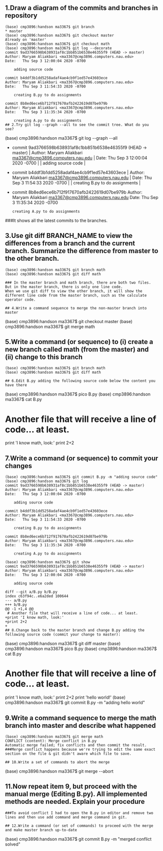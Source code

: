 ## 1.Draw a diagram of the commits and branches in repository
```
(base) cmp3896:handson ma3367$ git branch
* master
(base) cmp3896:handson ma3367$ git checkout master
Already on 'master'
(base) cmp3896:handson ma3367$ git checkout math
(base) cmp3896:handson ma3367$ git log --decorate
commit 9ad3766598b638931af8c1bb851b6538e46355f9 (HEAD -> master)
Author: Maryam Aliakbari <ma3367@cmp3896.computers.nau.edu>
Date:   Thu Sep 3 12:00:04 2020 -0700

    adding source code

commit b4ddf3b1dd5258adaf4ae4cb9f1ed57e43603ece
Author: Maryam Aliakbari <ma3367@cmp3896.computers.nau.edu>
Date:   Thu Sep 3 11:54:33 2020 -0700

    creating B.py to do assignments

commit 8b8ed6ece6b712f917670afb2422619d07be979b
Author: Maryam Aliakbari <ma3367@cmp3896.computers.nau.edu>
Date:   Thu Sep 3 11:35:34 2020 -0700

    creating A.py to do assignments
## 2.Try git log --graph --all to see the commit tree. What do you see?
```
(base) cmp3896:handson ma3367$ git log --graph --all
* commit 9ad3766598b638931af8c1bb851b6538e46355f9 (HEAD -> master)
| Author: Maryam Aliakbari <ma3367@cmp3896.computers.nau.edu>
| Date:   Thu Sep 3 12:00:04 2020 -0700
| 
|     adding source code
| 
* commit b4ddf3b1dd5258adaf4ae4cb9f1ed57e43603ece
| Author: Maryam Aliakbari <ma3367@cmp3896.computers.nau.edu>
| Date:   Thu Sep 3 11:54:33 2020 -0700
| 
|     creating B.py to do assignments
| 
* commit 8b8ed6ece6b712f917670afb2422619d07be979b
  Author: Maryam Aliakbari <ma3367@cmp3896.computers.nau.edu>
  Date:   Thu Sep 3 11:35:34 2020 -0700
  
      creating A.py to do assignments
###It shows all the latest commits to the branches.      
## 3.Use git diff BRANCH_NAME to view the differences from a branch and the current branch. Summarize the difference from master to the other branch.
```
(base) cmp3896:handson ma3367$ git branch math
(base) cmp3896:handson ma3367$ git diff math

### In the master branch and math branch, there are both two files. But in the master branch, there is only one line code. 
When we use git diff to view the other branch, it will show the different line code from the master branch, such as the calculate operator code. 

## 4.Write a command sequence to merge the non-master branch into master
```
(base) cmp3896:handson ma3367$ git checkout master
(base) cmp3896:handson ma3367$ git merge math


## 5.Write a command (or sequence) to (i) create a new branch called math (from the master) and (ii) change to this branch
```
(base) cmp3896:handson ma3367$ git branch math
(base) cmp3896:handson ma3367$ git diff math

## 6.Edit B.py adding the following source code below the content you have there
```
(base) cmp3896:handson ma3367$ pico B.py
(base) cmp3896:handson ma3367$ cat B.py
# Another file that will receive a line of code... at least.
print 'I know math, look:'
print 2+2


## 7.Write a command (or sequence) to commit your changes
```
(base) cmp3896:handson ma3367$ git commit B.py -m "adding source code"
(base) cmp3896:handson ma3367$ git log
commit 9ad3766598b638931af8c1bb851b6538e46355f9 (HEAD -> master)
Author: Maryam Aliakbari <ma3367@cmp3896.computers.nau.edu>
Date:   Thu Sep 3 12:00:04 2020 -0700

    adding source code

commit b4ddf3b1dd5258adaf4ae4cb9f1ed57e43603ece
Author: Maryam Aliakbari <ma3367@cmp3896.computers.nau.edu>
Date:   Thu Sep 3 11:54:33 2020 -0700

    creating B.py to do assignments

commit 8b8ed6ece6b712f917670afb2422619d07be979b
Author: Maryam Aliakbari <ma3367@cmp3896.computers.nau.edu>
Date:   Thu Sep 3 11:35:34 2020 -0700

    creating A.py to do assignments

(base) cmp3896:handson ma3367$ git show
commit 9ad3766598b638931af8c1bb851b6538e46355f9 (HEAD -> master)
Author: Maryam Aliakbari <ma3367@cmp3896.computers.nau.edu>
Date:   Thu Sep 3 12:00:04 2020 -0700

    adding source code

diff --git a/B.py b/B.py
index c63f94c..e6a2ded 100644
--- a/B.py
+++ b/B.py
@@ -1 +1,4 @@
 # Another file that will receive a line of code... at least.
+print 'I know math, look:'
+print 2+2
+
## 8.Change back to the master branch and change B.py adding the following source code (commit your change to master):
```
(base) cmp3896:handson ma3367$ git diff master
(base) cmp3896:handson ma3367$ pico B.py
(base) cmp3896:handson ma3367$ cat B.py
# Another file that will receive a line of code... at least.
print 'I know math, look:'
print 2+2
print 'hello world!'
(base) cmp3896:handson ma3367$ git commit B.py -m "adding hello world"

## 9.Write a command sequence to merge the math branch into master and describe what happened
```
(base) cmp3896:handson ma3367$ git merge math
CONFLICT (content): Merge conflict in B.py
Automatic merge failed; fix conflicts and then commit the result.
###Merge conflict happens because we're trying to edit the same exact section on the file & git didn't aware which file to save.

## 10.Write a set of commands to abort the merge
```
(base) cmp3896:handson ma3367$ git merge --abort

## 11.Now repeat item 9, but proceed with the manual merge (Editing B.py). All implemented methods are needed. Explain your procedure
```
###To avoid conflict I had to open the B.py in editor and remove two lines and then use add command and merge command in git. 

## 12.Write a command (or set of commands) to proceed with the merge and make master branch up-to-date
```
(base) cmp3896:handson ma3367$ git commit B.py -m "merged conflict solved"
